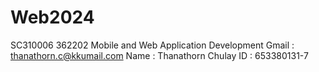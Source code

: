 # Web2024
SC310006 362202 Mobile and Web Application Development
Gmail : thanathorn.c@kkumail.com
Name : Thanathorn Chulay
ID : 653380131-7

